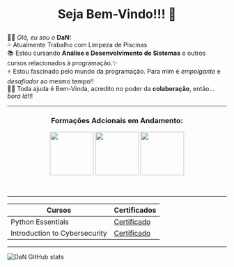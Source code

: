 
# <p align="center"> **Seja Bem-Vindo!!!** 👋</br><p>


 👨🏿 *Olá, eu sou o* **DaN**!</br>
 💦 Atualmente Trabalho com Limpeza de Piscinas </br>
 📚 Estou cursando **Análise e Desenvolvimento de Sistemas** e outros cursos relacionados à programação.✨</br>
 ⚡ Estou fascinado pelo mundo da programação. Para mim é *empolgante* e *desafiador* ao mesmo tempo!!</br>
 🤝🏼 Toda ajuda é Bem-Vinda, acredito no poder da **colaboração**, então... _bora lá_!!!</br>

_________________________________________________________

### <p align="center">Formações Adcionais em Andamento:<p>

<p align="center">


<img src="https://cdn.jsdelivr.net/gh/devicons/devicon@latest/icons/javascript/javascript-original.svg" width="100px">
<img src="https://cdn.jsdelivr.net/gh/devicons/devicon@latest/icons/nodejs/nodejs-original-wordmark.svg" width="100px">
<img src="https://cdn.jsdelivr.net/gh/devicons/devicon@latest/icons/csharp/csharp-original.svg" width="100px"></p>

</br>

<p align="center">

-----

| Cursos | Certificados |
|--------|--------------|
|Python Essentials|[Certificado](https://www.credly.com/badges/e52227b7-8428-4452-b6f1-1fdc682b225c/public_url)
|Introduction to Cybersecurity|[Certificado](https://www.credly.com/badges/ebe001d2-e82e-4081-9dee-abc51f2b8f91/public_url)
</p>

-----

![DaN GitHub stats](https://github-readme-stats.vercel.app/api?username=azevedod1&show_icons=true&theme=radical)

<!--
**Azevedod1/Azevedod1** is a ✨ _special_ ✨ repository because its `README.md` (this file) appears on your GitHub profile.

Here are some ideas to get you started:

## 👨🏿 Olá, me chamo Danilo
- 💦 Atualmente Trabalho com Limpeza de Piscinas ...
- 🌱 Estou cursando Análise e Desenvolvimento de Sistemas ...
- ⚡ Estou fascinado pelo mundo da programação...

-->
